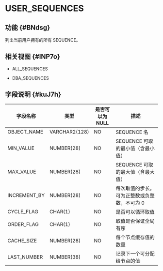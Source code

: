 USER_SEQUENCES 
===================================



功能 {#BNdsg}
-----------

列出当前用户拥有的所有 SEQUENCE。

相关视图 {#lNP7o}
-------------

* ALL_SEQUENCES

  

* DBA_SEQUENCES

  




字段说明 {#kuJ7h}
-------------



|   **字段名称**   |    **类型**     | **是否可以为 NULL** |         **描述**          |
|--------------|---------------|----------------|-------------------------|
| OBJECT_NAME  | VARCHAR2(128) | NO             | SEQUENCE 名              |
| MIN_VALUE    | NUMBER(28)    | NO             | SEQUENCE 可取的最小值（含最小值）   |
| MAX_VALUE    | NUMBER(28)    | NO             | SEQUENCE 可取的最大值（含最大值）   |
| INCREMENT_BY | NUMBER(28)    | NO             | 每次取值的步长，可为正整数或负整数，不可为 0 |
| CYCLE_FLAG   | CHAR(1)       | NO             | 是否可以循环取值                |
| ORDER_FLAG   | CHAR(1)       | NO             | 取值是否保证全局有序              |
| CACHE_SIZE   | NUMBER(28)    | NO             | 每个节点缓存值的数量              |
| LAST_NUMBER  | NUMBER(38)    | NO             | 记录下一个可分配给节点的值           |



